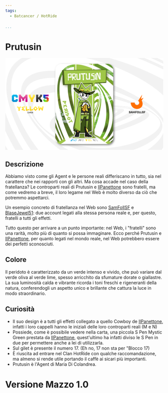 ```yaml
---
tags:
  - Batcancer / HotRide

...
```


# Prutusin

![prutusin](../eg/Y/prutusin.jpg)

## Descrizione

Abbiamo visto come gli Agent e le persone reali differiscano in tutto, sia nel carattere che nei rapporti con gli altri. Ma cosa accade nel caso della fratellanza? Le controparti reali di Prutusin e [IlPanettone](../Magenta/ilpanettone.md) sono fratelli, ma come vedremo a breve, il loro legame nel Web è molto diverso da ciò che potremmo aspettarci.

Un esempio concreto di fratellanza nel Web sono [SamFollSF](../Remix/samfollsf.md) e [BlaseJewel51](../Remix/over.md): due account legati alla stessa persona reale e, per questo, fratelli a tutti gli effetti.

Tutto questo per arrivare a un punto importante: nel Web, i "fratelli" sono una rarità, molto più di quanto si possa immaginare. Ecco perché Prutusin e [IlPanettone](../Magenta/ilpanettone.md), per quanto legati nel mondo reale, nel Web potrebbero essere dei perfetti sconosciuti.

## Colore

Il peridoto è caratterizzato da un verde intenso e vivido, che può variare dal verde oliva al verde lime, spesso arricchito da sfumature dorate o giallastre. La sua luminosità calda e vibrante ricorda i toni freschi e rigeneranti della natura, conferendogli un aspetto unico e brillante che cattura la luce in modo straordinario.

## Curiosità

- Il suo design è a tutti gli effetti collegato a quello Cowboy de [IlPanettone](../Magenta/ilpanettone.md), infatti i loro cappelli hanno le iniziali delle loro controparti reali (M e N)
- Possiede, come è possibile vedere nella carta, una piccola S Pen Mystic Green prestata da [IlPanettone](../Magenta/ilpanettone.md), quest'ultimo ha infatti diviso le S Pen in due per permettere anche a lei di utilizzarla.
- Sul gilet è presente il numero 17. (Eh no, 17 non sta per "Blocco 17)
- È riuscita ad entrare nel Clan HotRide con qualche raccomandazione, ma almeno si rende utile portando il caffè ai sicari più importanti.
- Prutusin è l'Agent di Maria Di Colandrea.

# Versione Mazzo 1.0